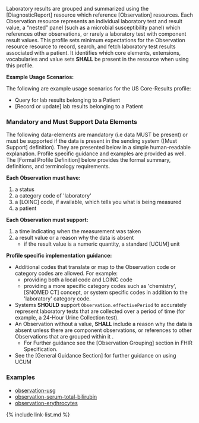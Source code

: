 
﻿Laboratory results are grouped and summarized using the [DiagnosticReport] resource which reference [Observation] resources.  Each Observation resource represents an individual laboratory test and result value, a “nested” panel (such as a microbial susceptibility panel) which references other observations, or rarely a laboratory test with component result values. This profile sets minimum expectations for the Observation resource resource to record, search, and fetch laboratory test results associated with a patient.  It identifies which core elements, extensions, vocabularies and value sets **SHALL** be present in the resource when using this profile.

**Example Usage Scenarios:**

The following are example usage scenarios for the US Core-Results profile:

-   Query for lab results belonging to a Patient
-  [Record or update]  lab results belonging to a Patient

### Mandatory and Must Support Data Elements


The following data-elements are mandatory (i.e data MUST be present) or must be supported if the data is present in the sending system ([Must Support] definition). They are presented below in a simple human-readable explanation.  Profile specific guidance and examples are provided as well.  The [Formal Profile Definition] below provides the  formal summary, definitions, and  terminology requirements.  

**Each Observation must have:**

1.   a status
1.   a category code of 'laboratory'
1.   a [LOINC] code, if available, which tells you what is being measured
1.   a patient

**Each Observation must support:**

1.  a time indicating when the measurement was taken
1. a result value or a reason why the data is absent
   - if the result value is a numeric quantity, a standard [UCUM] unit

**Profile specific implementation guidance:**

* Additional codes that translate or map to the Observation code or category codes are allowed.  For example:
   -  providing both a local code and LOINC code
   -  providing a more specific category codes such as 'chemistry', [SNOMED CT] concept, or system specific codes in addition to the 'laboratory' category code.
* Systems **SHOULD** support `Observation.effectivePeriod` to accurately represent laboratory tests that are collected over a period of time (for example, a 24-Hour Urine Collection test).
* An Observation without a value, **SHALL** include a reason why the data is absent unless there are component observations, or references to other Observations that are grouped within it .
   - For Further guidance see the [Observation Grouping] section in FHIR Specification.
* See the [General Guidance Section] for further guidance on using UCUM

### Examples

 - [observation-usg](Observation-usg.html)
 - [observation-serum-total-bilirubin](Observation-serum-total-bilirubin.html)
 - [observation-erythrocytes](Observation-erythrocytes.html)

{% include link-list.md %}
